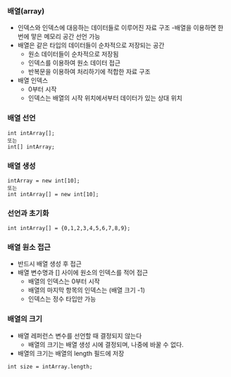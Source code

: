 ### 배열(array)
- 인덱스와 인덱스에 대응하는 데이터들로 이루어진 자료 구조
  -배열을 이용하면 한 번에 맣은 메모리 공간 선언 가능
- 배열은 같은 타입의 데이터들이 순차적으로 저장되는 공간
  - 원소 데이터들이 순차적으로 저장됨
  - 인덱스를 이용하여 원소 데이터 접근
  - 반복문을 이용하여 처리하기에 적합한 자료 구조
- 배열 인덱스
  - 0부터 시작
  - 인덱스는 배열의 시작 위치에서부터 데이터가 있는 상대 위치
  
### 배열 선언
```
int intArray[];
또는
int[] intArray;
```
### 배열 생성
```
intArray = new int[10];
또는
int intArray[] = new int[10];
```
### 선언과 초기화
```
int intArray[] = {0,1,2,3,4,5,6,7,8,9};
```
### 배열 원소 접근
- 반드시 배열 생성 후 접근
- 배열 변수명과 [] 사이에 원소의 인덱스를 적어 접근
  - 배열의 인덱스는 0부터 시작
  - 배열의 마지막 항목의 인덱스는 (배열 크기 -1)
  - 인덱스는 정수 타입만 가능

### 배열의 크기
- 배열 레퍼런스 변수를 선언할 때 결정되지 않는다
  - 배열의 크기는 배열 생성 시에 결정되며, 나중에 바꿀 수 없다.
- 배열의 크기는 배열의 length 필드에 저장
```
int size = intArray.length;
```

